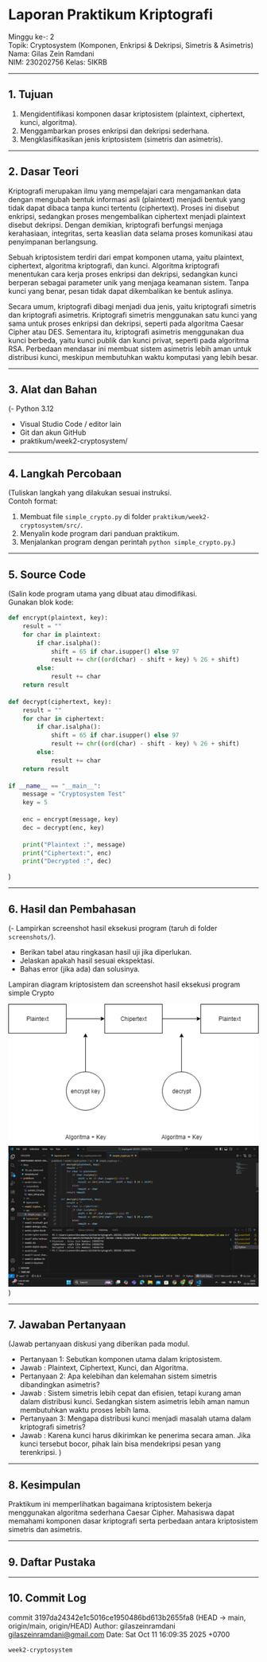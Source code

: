 # Laporan Praktikum Kriptografi
Minggu ke-: 2  
Topik: Cryptosystem (Komponen, Enkripsi & Dekripsi, Simetris & Asimetris)
Nama: Gilas Zein Ramdani  
NIM: 230202756
Kelas: 5IKRB

---

## 1. Tujuan
1. Mengidentifikasi komponen dasar kriptosistem (plaintext, ciphertext, kunci, algoritma).  
2. Menggambarkan proses enkripsi dan dekripsi sederhana.  
3. Mengklasifikasikan jenis kriptosistem (simetris dan asimetris). 

---

## 2. Dasar Teori
Kriptografi merupakan ilmu yang mempelajari cara mengamankan data dengan mengubah bentuk informasi asli (plaintext) menjadi bentuk yang tidak dapat dibaca tanpa kunci tertentu (ciphertext). Proses ini disebut enkripsi, sedangkan proses mengembalikan ciphertext menjadi plaintext disebut dekripsi. Dengan demikian, kriptografi berfungsi menjaga kerahasiaan, integritas, serta keaslian data selama proses komunikasi atau penyimpanan berlangsung.

Sebuah kriptosistem terdiri dari empat komponen utama, yaitu plaintext, ciphertext, algoritma kriptografi, dan kunci. Algoritma kriptografi menentukan cara kerja proses enkripsi dan dekripsi, sedangkan kunci berperan sebagai parameter unik yang menjaga keamanan sistem. Tanpa kunci yang benar, pesan tidak dapat dikembalikan ke bentuk aslinya.

Secara umum, kriptografi dibagi menjadi dua jenis, yaitu kriptografi simetris dan kriptografi asimetris. Kriptografi simetris menggunakan satu kunci yang sama untuk proses enkripsi dan dekripsi, seperti pada algoritma Caesar Cipher atau DES. Sementara itu, kriptografi asimetris menggunakan dua kunci berbeda, yaitu kunci publik dan kunci privat, seperti pada algoritma RSA. Perbedaan mendasar ini membuat sistem asimetris lebih aman untuk distribusi kunci, meskipun membutuhkan waktu komputasi yang lebih besar.

---

## 3. Alat dan Bahan
(- Python 3.12  
- Visual Studio Code / editor lain  
- Git dan akun GitHub  
- praktikum/week2-cryptosystem/

---

## 4. Langkah Percobaan
(Tuliskan langkah yang dilakukan sesuai instruksi.  
Contoh format:
1. Membuat file `simple_crypto.py` di folder `praktikum/week2-cryptosystem/src/`.
2. Menyalin kode program dari panduan praktikum.
3. Menjalankan program dengan perintah `python simple_crypto.py`.)
---

## 5. Source Code
(Salin kode program utama yang dibuat atau dimodifikasi.  
Gunakan blok kode:

```python
def encrypt(plaintext, key):
    result = ""
    for char in plaintext:
        if char.isalpha():
            shift = 65 if char.isupper() else 97
            result += chr((ord(char) - shift + key) % 26 + shift)
        else:
            result += char
    return result

def decrypt(ciphertext, key):
    result = ""
    for char in ciphertext:
        if char.isalpha():
            shift = 65 if char.isupper() else 97
            result += chr((ord(char) - shift - key) % 26 + shift)
        else:
            result += char
    return result

if __name__ == "__main__":
    message = "Cryptosystem Test"
    key = 5

    enc = encrypt(message, key)
    dec = decrypt(enc, key)

    print("Plaintext :", message)
    print("Ciphertext:", enc)
    print("Decrypted :", dec)
```
)

---

## 6. Hasil dan Pembahasan
(- Lampirkan screenshot hasil eksekusi program (taruh di folder `screenshots/`).  
- Berikan tabel atau ringkasan hasil uji jika diperlukan.  
- Jelaskan apakah hasil sesuai ekspektasi.  
- Bahas error (jika ada) dan solusinya. 

Lampiran diagram kriptosistem dan screenshot hasil eksekusi program simple Crypto

![Diagram kriptosistem](screenshots/diagram_kriptosistem.png)
![Hasil Eksekusi](screenshots/hasil_eksekusi.png)
)

---

## 7. Jawaban Pertanyaan
(Jawab pertanyaan diskusi yang diberikan pada modul.  
- Pertanyaan 1: Sebutkan komponen utama dalam kriptosistem.
- Jawab       : Plaintext, Ciphertext, Kunci, dan Algoritma.
- Pertanyaan 2: Apa kelebihan dan kelemahan sistem simetris dibandingkan asimetris?
- Jawab       : Sistem simetris lebih cepat dan efisien, tetapi kurang aman dalam distribusi kunci. Sedangkan sistem asimetris lebih aman namun membutuhkan waktu proses lebih lama.
- Pertanyaan 3: Mengapa distribusi kunci menjadi masalah utama dalam kriptografi simetris?
- Jawab       : Karena kunci harus dikirimkan ke penerima secara aman. Jika kunci tersebut bocor, pihak lain bisa mendekripsi pesan yang terenkripsi.
)
---

## 8. Kesimpulan
Praktikum ini memperlihatkan bagaimana kriptosistem bekerja menggunakan algoritma sederhana Caesar Cipher. Mahasiswa dapat memahami komponen dasar kriptografi serta perbedaan antara kriptosistem simetris dan asimetris.

---

## 9. Daftar Pustaka


---

## 10. Commit Log
commit 3197da24342e1c5016ce1950486bd613b2655fa8 (HEAD -> main, origin/main, origin/HEAD)
Author: gilaszeinramdani <gilaszeinramdani@gmail.com>
Date:   Sat Oct 11 16:09:35 2025 +0700

    week2-cryptosystem
```
